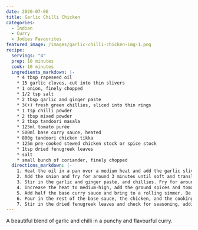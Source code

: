 ```yaml
---
date: 2020-07-06
title: Garlic Chilli Chicken
categories:
  - Indian
  - Curry
  - Jodies Favourites
featured_image: /images/garlic-chilli-chicken-img-1.png
recipe:
  servings: "4"
  prep: 10 minutes
  cook: 10 minutes
  ingredients_markdown: |-
    * 4 tbsp rapeseed oil
    * 15 garlic cloves, cut into thin slivers
    * 1 onion, finely chopped
    * 1/2 tsp salt
    * 2 tbsp garlic and ginger paste
    * 3(+) fresh green chillies, sliced into thin rings
    * 1 tsp chilli powder
    * 2 tbsp mixed powder
    * 2 tbsp tandoori masala
    * 125ml tomato purée
    * 500ml base curry sauce, heated
    * 800g tandoori chicken tikka
    * 125m pre-cooked stewed chicken stock or spice stock
    * 1tsp dried fenugreek leaves
    * salt
    * small bunch of coriander, finely chopped
  directions_markdown: |-
    1. Heat the oil in a pan over a medium heat and add the garlic slivers. It is very important not to burn the garlic, so watch the pan and move the garlic around the pan until they become soft and are just beginning to brown.
    2. Add the onion and fry for around 3 minutes until soft and translucent, sprinkling a little salt over the onions to help release moisture.
    3. Stir in the garlic and ginger paste, and chillies. Fry for around 20 seconds.
    4. Increase the heat to medium-high, add the ground spices and tomato purée and sizzle for a further 30 seconds, stirring continuously.
    5. Add half the base curry sauce and bring to a rolling simmer. Be sure to scrape any sauce that caramelizes on the sides of the pan back into the sauce.
    6. Pour in the rest of the base sauce, the chicken, and the cooking stock. Let this bubble without disturbing until the chicken is heated through and your sauce consistency is how you like it.
    7. Stir in the dried fenugreek leaves and check for seasoning, adding salt to taste. Sprinkle with chopped corriander, dried garlic flakes and chilli rings as you like.
---
```


A beautiful blend of garlic and chilli in a punchy and flavourful curry.
